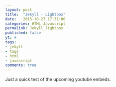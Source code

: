 ```yaml
---
layout: post
title:  "Jekyll - Lightbox"
date:   2015-10-27 17:31:00
categories: HTML Javascript
permalink: Jekyll_lightbox
published: false
yt: #
tags:
- jekyll
- tags
- html
- javascript
comments: true
---
```

Just a quick test of the upcoming youtube embeds.
